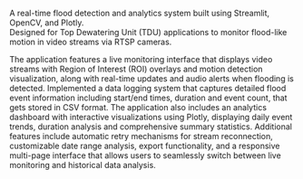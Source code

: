 A real-time flood detection and analytics system built using Streamlit, OpenCV, and Plotly.  
Designed for Top Dewatering Unit (TDU) applications to monitor flood-like motion in video streams via RTSP cameras.

The application features a live monitoring interface that displays video streams with Region of Interest (ROI) overlays and motion 
detection visualization, along with real-time updates and audio alerts when flooding is detected. 
Implemented a data logging system that captures detailed flood event information including 
start/end times, duration and event count, that gets stored in CSV format. The application also 
includes an analytics dashboard with interactive visualizations using Plotly, displaying daily event 
trends, duration analysis and comprehensive summary statistics. Additional features include 
automatic retry mechanisms for stream reconnection, customizable date range analysis, export 
functionality, and a responsive multi-page interface that allows users to seamlessly switch between 
live monitoring and historical data analysis.

